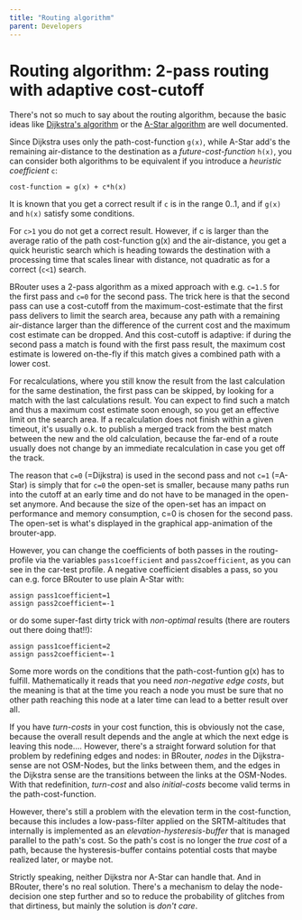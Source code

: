 ```yaml
---
title: "Routing algorithm"
parent: Developers
---
```


# Routing algorithm: 2-pass routing with adaptive cost-cutoff

There's not so much to say about the routing algorithm, because the basic ideas
like [Dijkstra's algorithm](http://en.wikipedia.org/wiki/Dijkstra%27s_algorithm)
or the [A-Star algorithm](http://en.wikipedia.org/wiki/A*_search_algorithm) are
well documented.

Since Dijkstra uses only the path-cost-function `g(x)`, while A-Star add's the
remaining air-distance to the destination as a *future-cost-function* `h(x)`,
you can consider both algorithms to be equivalent if you introduce a *heuristic
coefficient* `c`:

```
cost-function = g(x) + c*h(x)
```

It is known that you get a correct result if `c` is in the range 0..1, and if
`g(x)` and `h(x)` satisfy some conditions.

For `c>1` you do not get a correct result. However, if c is larger than the
average ratio of the path cost-function g(x) and the air-distance, you get a
quick heuristic search which is heading towards the destination with a
processing time that scales linear with distance, not quadratic as for a correct
(`c<1`) search.

BRouter uses a 2-pass algorithm as a mixed approach with e.g. `c=1.5` for the
first pass and `c=0` for the second pass. The trick here is that the second pass
can use a cost-cutoff from the maximum-cost-estimate that the first pass
delivers to limit the search area, because any path with a remaining
air-distance larger than the difference of the current cost and the maximum cost
estimate can be dropped. And this cost-cutoff is adaptive: if during the second
pass a match is found with the first pass result, the maximum cost estimate is
lowered on-the-fly if this match gives a combined path with a lower cost.

For recalculations, where you still know the result from the last calculation
for the same destination, the first pass can be skipped, by looking for a match
with the last calculations result. You can expect to find such a match and thus
a maximum cost estimate soon enough, so you get an effective limit on the search
area. If a recalculation does not finish within a given timeout, it's usually
o.k. to publish a merged track from the best match between the new and the old
calculation, because the far-end of a route usually does not change by an
immediate recalculation in case you get off the track.

The reason that `c=0` (=Dijkstra) is used in the second pass and not `c=1`
(=A-Star) is simply that for `c=0` the open-set is smaller, because many paths
run into the cutoff at an early time and do not have to be managed in the
open-set anymore. And because the size of the open-set has an impact on
performance and memory consumption, c=0 is chosen for the second pass. The
open-set is what's displayed in the graphical app-animation of the brouter-app.

However, you can change the coefficients of both passes in the routing-profile
via the variables `pass1coefficient` and `pass2coefficient`, as you can see in
the car-test profile. A negative coefficient disables a pass, so you can e.g.
force BRouter to use plain A-Star with:

```
assign pass1coefficient=1
assign pass2coefficient=-1
```

or do some super-fast dirty trick with *non-optimal* results (there are routers
out there doing that!!):

```
assign pass1coefficient=2
assign pass2coefficient=-1
```

Some more words on the conditions that the path-cost-funtion g(x) has to
fulfill. Mathematically it reads that you need *non-negative edge costs*, but
the meaning is that at the time you reach a node you must be sure that no other
path reaching this node at a later time can lead to a better result over all.

If you have *turn-costs* in your cost function, this is obviously not the case,
because the overall result depends and the angle at which the next edge is
leaving this node.... However, there's a straight forward solution for that
problem by redefining edges and nodes: in BRouter, *nodes* in the Dijkstra-sense
are not OSM-Nodes, but the links between them, and the edges in the Dijkstra
sense are the transitions between the links at the OSM-Nodes. With that
redefinition, *turn-cost* and also *initial-costs* become valid terms in the
path-cost-function.

However, there's still a problem with the elevation term in the cost-function,
because this includes a low-pass-filter applied on the SRTM-altitudes that
internally is implemented as an *elevation-hysteresis-buffer* that is managed
parallel to the path's cost. So the path's cost is no longer the *true cost* of
a path, because the hysteresis-buffer contains potential costs that maybe
realized later, or maybe not.

Strictly speaking, neither Dijkstra nor A-Star can handle that. And in BRouter,
there's no real solution. There's a mechanism to delay the node-decision one
step further and so to reduce the probability of glitches from that dirtiness,
but mainly the solution is *don't care*.
